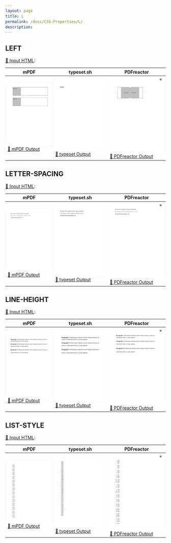 ```yaml
---
layout: page
title: L
permalink: /docs/CSS-Properties/L/
description: 
---
```




## LEFT

[📄 Input HTML](/html/CSS%20Properties/L/left.html):

| mPDF | typeset.sh | PDFreactor |
|---------|---------|---------|
| ![mPDF Preview](mpdf__html_CSS_Properties_L_left.html.png) [📕 mPDF Output](mpdf__html_CSS_Properties_L_left.html.pdf) | ![typeset Preview](typeset__html_CSS_Properties_L_left.html.png) [📕 typeset Output](typeset__html_CSS_Properties_L_left.html.pdf) | ![PDFreactor Preview](pdfreactor__html_CSS_Properties_L_left.html.png) [📕 PDFreactor Output](pdfreactor__html_CSS_Properties_L_left.html.pdf)

## LETTER-SPACING

[📄 Input HTML](/html/CSS%20Properties/L/letter-spacing.html):

| mPDF | typeset.sh | PDFreactor |
|---------|---------|---------|
| ![mPDF Preview](mpdf__html_CSS_Properties_L_letter-spacing.html.png) [📕 mPDF Output](mpdf__html_CSS_Properties_L_letter-spacing.html.pdf) | ![typeset Preview](typeset__html_CSS_Properties_L_letter-spacing.html.png) [📕 typeset Output](typeset__html_CSS_Properties_L_letter-spacing.html.pdf) | ![PDFreactor Preview](pdfreactor__html_CSS_Properties_L_letter-spacing.html.png) [📕 PDFreactor Output](pdfreactor__html_CSS_Properties_L_letter-spacing.html.pdf)

## LINE-HEIGHT

[📄 Input HTML](/html/CSS%20Properties/L/line-height.html):

| mPDF | typeset.sh | PDFreactor |
|---------|---------|---------|
| ![mPDF Preview](mpdf__html_CSS_Properties_L_line-height.html.png) [📕 mPDF Output](mpdf__html_CSS_Properties_L_line-height.html.pdf) | ![typeset Preview](typeset__html_CSS_Properties_L_line-height.html.png) [📕 typeset Output](typeset__html_CSS_Properties_L_line-height.html.pdf) | ![PDFreactor Preview](pdfreactor__html_CSS_Properties_L_line-height.html.png) [📕 PDFreactor Output](pdfreactor__html_CSS_Properties_L_line-height.html.pdf)

## LIST-STYLE

[📄 Input HTML](/html/CSS%20Properties/L/list-style.html):

| mPDF | typeset.sh | PDFreactor |
|---------|---------|---------|
| ![mPDF Preview](mpdf__html_CSS_Properties_L_list-style.html.png) [📕 mPDF Output](mpdf__html_CSS_Properties_L_list-style.html.pdf) | ![typeset Preview](typeset__html_CSS_Properties_L_list-style.html.png) [📕 typeset Output](typeset__html_CSS_Properties_L_list-style.html.pdf) | ![PDFreactor Preview](pdfreactor__html_CSS_Properties_L_list-style.html.png) [📕 PDFreactor Output](pdfreactor__html_CSS_Properties_L_list-style.html.pdf)


